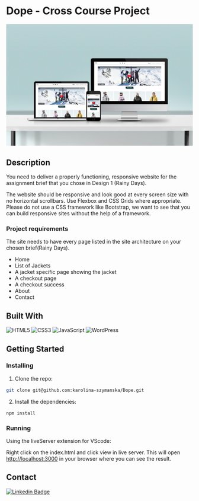 # Dope - Cross Course Project

<p align="center">
<img src="./images/dope.jpg" alt="Dope homepage" />
</p>

## Description

You need to deliver a properly functioning, responsive website for the assignment brief that you chose in Design 1 (Rainy Days).

The website should be responsive and look good at every screen size with no horizontal scrollbars. Use Flexbox and CSS Grids where appropriate. Please do not use a CSS framework like Bootstrap, we want to see that you can build responsive sites without the help of a framework.

### Project requirements

The site needs to have every page listed in the site architecture on your chosen brief(Rainy Days).

- Home
- List of Jackets
- A jacket specific page showing the jacket
- A checkout page
- A checkout success
- About
- Contact

## Built With

![HTML5](https://img.shields.io/badge/-HTML5-white?style=for-the-badge&logo=html5)
![CSS3](https://img.shields.io/badge/-CSS3-white?style=for-the-badge&logo=css3&logoColor=264de4)
![JavaScript](https://img.shields.io/badge/-JavaScript-white?style=for-the-badge&logo=javascript)
![WordPress](https://img.shields.io/badge/-WordPress-white?style=for-the-badge&logo=wordpress&logoColor=00749c)

## Getting Started

### Installing

1. Clone the repo:

```bash
git clone git@github.com:karolina-szymanska/Dope.git
```

2. Install the dependencies:

```
npm install
```

### Running

Using the liveServer extension for VScode:

Right click on the index.html and click view in live server. This will open [http://localhost:3000](http://localhost:3000) in your browser where you can see the result.

## Contact

[![Linkedin Badge](https://img.shields.io/badge/-KarolinaSzymanska-white?style=for-the-badge&logo=Linkedin&logoColor=0077b5&link=https://www.linkedin.com/in/karolina-szyma%C5%84ska-64b36089/)](https://www.linkedin.com/in/karolina-szyma%C5%84ska-64b36089/)
